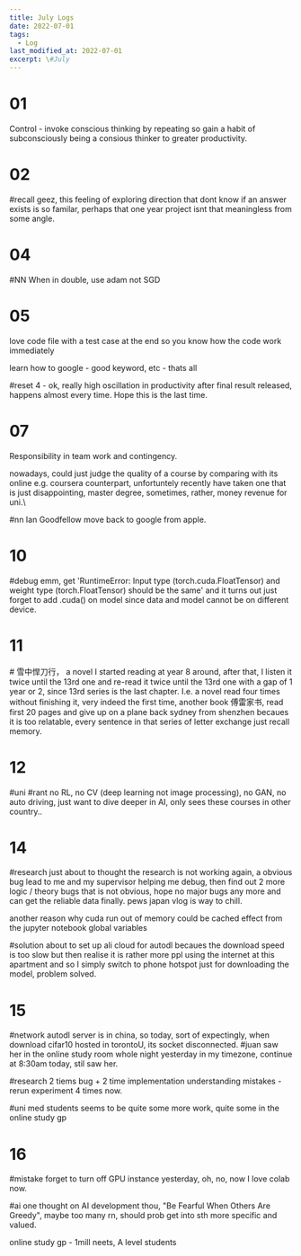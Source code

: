 ```yaml
---
title: July Logs
date: 2022-07-01
tags:
  - Log
last_modified_at: 2022-07-01
excerpt: \#July 
---
```


# 01 

Control - invoke conscious thinking by repeating so gain a habit of subconsciously being a consious thinker to greater productivity.

# 02

\#recall geez, this feeling of exploring direction that dont know if an answer exists is so familar, perhaps that one year project isnt that meaningless from some angle.

# 04

\#NN When in double, use adam not SGD

# 05 

love code file with a test case at the end so you know how the code work immediately

learn how to google - good keyword, etc - thats all 

\#reset 4 - ok, really high oscillation in productivity after final result released, happens almost every time.
Hope this is the last time.

# 07

Responsibility in team work and contingency.

nowadays, could just judge the quality of a course by comparing with its online e.g. coursera counterpart, unfortuntely recently have taken one that is 
just disappointing, master degree, sometimes, rather, money revenue for uni.\

\#nn Ian Goodfellow move back to google from apple.

# 10

\#debug emm, get 'RuntimeError: Input type (torch.cuda.FloatTensor) and weight type (torch.FloatTensor) should be the same' and it turns out just forget to add .cuda() on model since data and model cannot be on different device.

# 11

\# 雪中悍刀行， a novel I started reading at year 8 around, after that, I listen it twice until the 13rd one and re-read it twice until the 13rd one with a gap of 1 year or 2, since 13rd series is the last chapter. I.e. a novel read four times without finishing it, very indeed the first time, another book 傅雷家书, read first 20 pages and give up on a plane back sydney from shenzhen becaues it is too relatable, every sentence in that series of letter exchange just recall memory. 

# 12

\#uni \#rant no RL, no CV (deep learning not image processing), no GAN, no auto driving, just want to dive deeper in AI, only sees these courses in other country..

# 14

\#research just about to thought the research is not working again, a obvious bug lead to me and my supervisor helping me debug, then find out 2 more logic / theory bugs that is not obvious, hope no major bugs any more and can get the reliable data finally.
pews japan vlog is way to chill.

another reason why cuda run out of memory could be cached effect from the jupyter notebook global variables

\#solution about to set up ali cloud for autodl becaues the download speed is too slow but then realise it is rather more ppl using the internet at this apartment and so I simply switch to phone hotspot just for downloading the model, problem solved.

# 15

\#network autodl server is in china, so today, sort of expectingly, when download cifar10 hosted in torontoU, its socket disconnected.
\#juan saw her in the online study room whole night yesterday in my timezone, continue at 8:30am today, stil saw her.

\#research 2 tiems bug + 2 time implementation understanding mistakes - rerun experiment 4 times now.

\#uni med students seems to be quite some more work, quite some in the online study gp

# 16

\#mistake forget to turn off GPU instance yesterday, oh, no, now I love colab now.

\#ai one thought on AI development thou, "Be Fearful When Others Are Greedy", maybe too many rn, should prob get into sth more specific and valued.

online study gp - 1mill neets, A level students